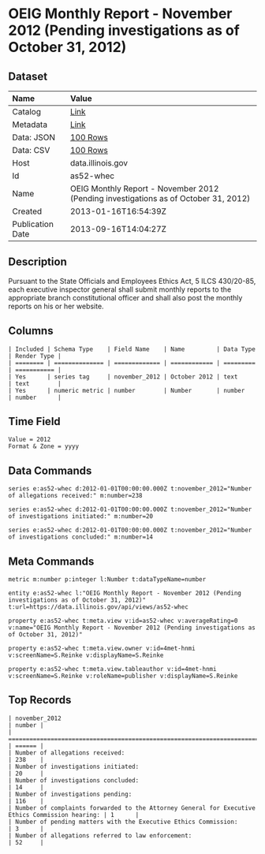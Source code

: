 # OEIG Monthly Report - November 2012 (Pending investigations as of October 31, 2012)

## Dataset

| Name | Value |
| :--- | :---- |
| Catalog | [Link](https://catalog.data.gov/dataset/oeig-monthly-report-november-2012-pending-investigations-as-of-october-31-2012-0b595) |
| Metadata | [Link](https://data.illinois.gov/api/views/as52-whec) |
| Data: JSON | [100 Rows](https://data.illinois.gov/api/views/as52-whec/rows.json?max_rows=100) |
| Data: CSV | [100 Rows](https://data.illinois.gov/api/views/as52-whec/rows.csv?max_rows=100) |
| Host | data.illinois.gov |
| Id | as52-whec |
| Name | OEIG Monthly Report - November 2012 (Pending investigations as of October 31, 2012) |
| Created | 2013-01-16T16:54:39Z |
| Publication Date | 2013-09-16T14:04:27Z |

## Description

Pursuant to the State Officials and Employees Ethics Act, 5 ILCS 430/20-85, each executive inspector general shall submit monthly reports to the appropriate branch constitutional officer and shall also post the monthly reports on his or her website.

## Columns

```ls
| Included | Schema Type    | Field Name    | Name         | Data Type | Render Type |
| ======== | ============== | ============= | ============ | ========= | =========== |
| Yes      | series tag     | november_2012 | October 2012 | text      | text        |
| Yes      | numeric metric | number        | Number       | number    | number      |
```

## Time Field

```ls
Value = 2012
Format & Zone = yyyy
```

## Data Commands

```ls
series e:as52-whec d:2012-01-01T00:00:00.000Z t:november_2012="Number of allegations received:" m:number=238

series e:as52-whec d:2012-01-01T00:00:00.000Z t:november_2012="Number of investigations initiated:" m:number=20

series e:as52-whec d:2012-01-01T00:00:00.000Z t:november_2012="Number of investigations concluded:" m:number=14
```

## Meta Commands

```ls
metric m:number p:integer l:Number t:dataTypeName=number

entity e:as52-whec l:"OEIG Monthly Report - November 2012 (Pending investigations as of October 31, 2012)" t:url=https://data.illinois.gov/api/views/as52-whec

property e:as52-whec t:meta.view v:id=as52-whec v:averageRating=0 v:name="OEIG Monthly Report - November 2012 (Pending investigations as of October 31, 2012)"

property e:as52-whec t:meta.view.owner v:id=4met-hnmi v:screenName=S.Reinke v:displayName=S.Reinke

property e:as52-whec t:meta.view.tableauthor v:id=4met-hnmi v:screenName=S.Reinke v:roleName=publisher v:displayName=S.Reinke
```

## Top Records

```ls
| november_2012                                                                                   | number | 
| =============================================================================================== | ====== | 
| Number of allegations received:                                                                 | 238    | 
| Number of investigations initiated:                                                             | 20     | 
| Number of investigations concluded:                                                             | 14     | 
| Number of investigations pending:                                                               | 116    | 
| Number of complaints forwarded to the Attorney General for Executive Ethics Commission hearing: | 1      | 
| Number of pending matters with the Executive Ethics Commission:                                 | 3      | 
| Number of allegations referred to law enforcement:                                              | 52     | 
```